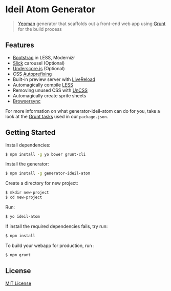 # Ideil Atom Generator
> [Yeoman](http://yeoman.io/) generator that scaffolds out a front-end web app using [Grunt](http://gruntjs.com/) for the build process

## Features
- [Bootstrap](http://getbootstrap.com/) in LESS, Modernizr
- [Slick](https://github.com/kenwheeler/slick/) carousel (Optional)
- [Underscore.js](http://underscorejs.org/) (Optional)
- CSS [Autoprefixing](https://github.com/postcss/autoprefixer/) 
- Built-in preview server with [LiveReload](http://livereload.com/)
- Automagically compile [LESS](http://lesscss.org/)
- Removing unused CSS with [UnCSS](https://github.com/giakki/uncss)
- Automagically create sprite sheets
- [Browsersync](https://www.browsersync.io/)

For more information on what generator-ideil-atom can do for you, take a look at the [Grunt tasks](https://github.com/ideil/generator-ideil-atom/blob/master/generators/app/templates/_package.json) used in our `package.json`.

## Getting Started
Install dependencies:
```sh
$ npm install -g yo bower grunt-cli
```
Install the generator:
```sh
$ npm install -g generator-ideil-atom
```
Create a directory for new project:
```sh
$ mkdir new-project
$ cd new-project
```
Run:
```sh
$ yo ideil-atom
```
If install the required dependencies fails, try run:
```sh
$ npm install
```
To build your webapp for production, run :
```sh
$ npm grunt
```
## License
[MIT License](https://en.wikipedia.org/wiki/MIT_License)
